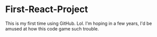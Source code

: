 # First-React-Project
This is my first time using GitHub. Lol. I'm hoping in a few years, I'd be amused at how this code game such trouble.
